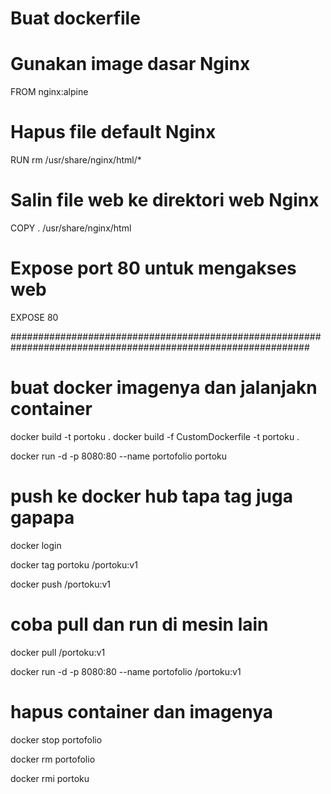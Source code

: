 # Buat dockerfile

# Gunakan image dasar Nginx
FROM nginx:alpine

# Hapus file default Nginx
RUN rm /usr/share/nginx/html/*

# Salin file web ke direktori web Nginx
COPY . /usr/share/nginx/html

# Expose port 80 untuk mengakses web
EXPOSE 80

##############################################################################################################

# buat docker imagenya dan jalanjakn container

docker build -t portoku .
docker build -f CustomDockerfile -t portoku .

docker run -d -p 8080:80 --name portofolio portoku

# push ke docker hub tapa tag juga gapapa

docker login

docker tag portoku <username>/portoku:v1

docker push <username>/portoku:v1

# coba pull dan run di mesin lain

docker pull <username>/portoku:v1

docker run -d -p 8080:80 --name portofolio <username>/portoku:v1

# hapus container dan imagenya

docker stop portofolio

docker rm portofolio

docker rmi portoku